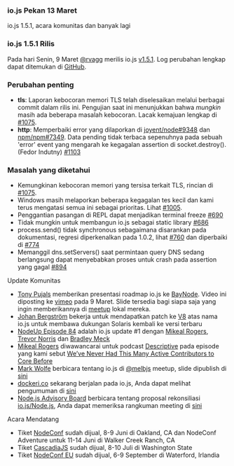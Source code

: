 ### io.js Pekan 13 Maret
io.js 1.5.1, acara komunitas dan banyak lagi

### io.js 1.5.1 Rilis
Pada hari Senin, 9 Maret [@rvagg](https://github.com/rvagg) merilis io.js [v1.5.1](https://iojs.org/dist/v1.5.1/). Log perubahan lengkap dapat ditemukan di [GitHub](https://github.com/iojs/io.js/blob/v1.x/CHANGELOG.md).

### Perubahan penting
* **tls**: Laporan kebocoran memori TLS telah diselesaikan melalui berbagai commit dalam rilis ini. Pengujian saat ini menunjukkan bahwa *mungkin* masih ada beberapa masalah kebocoran. Lacak kemajuan lengkap di [#1075](https://github.com/iojs/io.js/issues/1075).
* **http**: Memperbaiki error yang dilaporkan di [joyent/node#9348](https://github.com/joyent/node/issues/9348) dan [npm/npm#7349](https://github.com/npm/npm/issues/7349). Data pending tidak terbaca sepenuhnya pada sebuah 'error' event yang mengarah ke kegagalan assertion di socket.destroy(). (Fedor Indutny) [#1103](https://github.com/iojs/io.js/pull/1103)

### Masalah yang diketahui
* Kemungkinan kebocoran memori yang tersisa terkait TLS, rincian di [#1075](https://github.com/iojs/io.js/issues/1075).
* Windows masih melaporkan beberapa kegagalan tes kecil dan kami terus mengatasi semua ini sebagai prioritas. Lihat [#1005](https://github.com/iojs/io.js/issues/1005).
* Penggantian pasangan di REPL dapat menjadikan terminal freeze [#690](https://github.com/iojs/io.js/issues/690)
* Tidak mungkin untuk membangun io.js sebagai static library [#686](https://github.com/iojs/io.js/issues/686)
* process.send() tidak synchronous sebagaimana disarankan pada dokumentasi, regresi diperkenalkan pada 1.0.2, lihat [#760](https://github.com/iojs/io.js/issues/760) dan diperbaiki di [#774](https://github.com/iojs/io.js/issues/774)
* Memanggil dns.setServers() saat permintaan query DNS sedang berlangsung dapat menyebabkan proses untuk crash pada assertion yang gagal [#894](https://github.com/iojs/io.js/issues/894)

Update Komunitas

* [Tony Pujals](https://twitter.com/subfuzion) memberikan presentasi roadmap io.js ke [BayNode](http://www.meetup.com/BayNode/events/220246228/). Video ini diposting ke [vimeo](https://vimeo.com/121707989) pada 9 Maret. Slide tersedia bagi siapa saja yang ingin memberikannya di [meetup](https://github.com/iojs/evangelism/blob/master/weekly-updates/ron.buell@rd.io) lokal mereka.
* [Johan Bergström](https://github.com/jbergstroem) bekerja untuk mendapatkan patch ke [V8](https://codereview.chromium.org/990063002) atas nama io.js untuk membawa dukungan Solaris kembali ke versi terbaru
* [NodeUp Episode 84](http://nodeup.com/eightyfour) adalah io.js update #1 dengan [Mikeal Rogers](https://github.com/mikeal), [Trevor Norris](https://github.com/trevnorris) dan [Bradley Meck](https://github.com/bmeck)
* [Mikeal Rogers](https://github.com/mikeal) diwawancarai untuk podcast [Descriptive](http://descriptive.audio/) pada episode yang kami sebut [We’ve Never Had This Many Active Contributors to Core Before](http://descriptive.audio/episodes/12)
* [Mark Wolfe](https://twitter.com/wolfeidau) berbicara tentang io.js di [@melbjs](https://twitter.com/melbjs) meetup, slide dipublish di [sini](https://speakerdeck.com/wolfeidau/iojs-bringing-es6-to-the-node)
* [dockeri.co](http://dockeri.co/) sekarang berjalan pada io.js, Anda dapat melihat pengumuman di [sini](https://twitter.com/wjblankenship/status/575867637680369665)
* [Node.js Advisory Board](https://nodejs.org/about/advisory-board/) berbicara tentang proposal rekonsiliasi [io.js/Node.js](https://github.com/iojs/io.js/issues/978), Anda dapat memeriksa rangkuman meeting di [sini](https://twitter.com/wjblankenship/status/575867637680369665)

Acara Mendatang

* Tiket [NodeConf](http://nodeconf.com/) sudah dijual, 8-9 Juni di Oakland, CA dan NodeConf Adventure untuk 11-14 Juni di Walker Creek Ranch, CA
* Tiket [CascadiaJS](http://2015.cascadiajs.com/) sudah dijual, 8-10 Juli di Washington State
* Tiket [NodeConf EU](http://nodeconf.eu/) sudah dijual, 6-9 September di Waterford, Irlandia